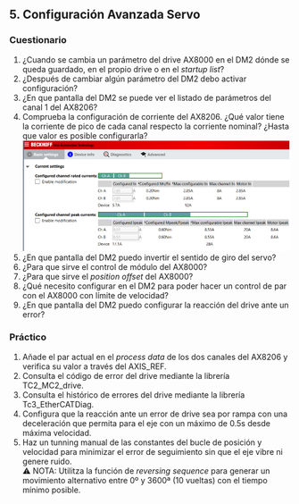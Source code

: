 ## 5. Configuración Avanzada Servo ##
### Cuestionario ###
1. ¿Cuando se cambia un parámetro del drive AX8000 en el DM2 dónde se queda guardado, en el propio drive o en el *startup list*?
2. ¿Después de cambiar algún parámetro del DM2 debo activar configuración?
3. ¿En que pantalla del DM2 se puede ver el listado de parámetros del canal 1 del AX8206?
4. Comprueba la configuración de corriente del AX8206. ¿Qué valor tiene la corriente de pico de cada canal respecto la corriente nominal? ¿Hasta que valor es posible configurarla?
![](/images/ConfigCorrienteCanalesAX8000.png)
5. ¿En que pantalla del DM2 puedo invertir el sentido de giro del servo?
6. ¿Para que sirve el control de módulo del AX8000?
7. ¿Para que sirve el *position offset* del AX8000?
8. ¿Qué necesito configurar en el DM2 para poder hacer un control de par con el AX8000 con límite de velocidad?
9. ¿En que pantalla del DM2 puedo configurar la reacción del drive ante un error?

### Práctico ###
1. Añade el par actual en el *process data* de los dos canales del AX8206 y verifica su valor a través del AXIS_REF.
2. Consulta el código de error del drive mediante la librería TC2_MC2_drive. 
3. Consulta el histórico de errores del drive mediante la librería Tc3_EtherCATDiag.
4. Configura que la reacción ante un error de drive sea por rampa con una deceleración que permita para el eje con un máximo de 0.5s desde máxima velocidad. 
5. Haz un tunning manual de las constantes del bucle de posición y velocidad para minimizar el error de seguimiento sin que el eje vibre ni genere ruido. <br> 
:warning: NOTA: Utilitza la función de *reversing sequence* para generar un movimiento alternativo entre 0º y 3600ª (10 vueltas) con el tiempo mínimo posible.